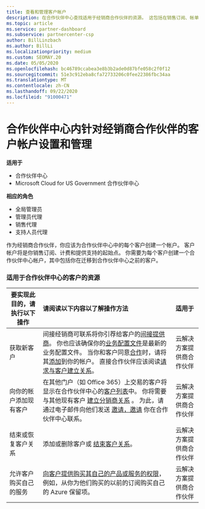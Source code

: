```yaml
---
title: 查看和管理客户帐户
description: 在合作伙伴中心查找适用于经销商合作伙伴的资源。 这包括在销售订阅、帐单或产品/服务支持之前创建客户帐户。
ms.topic: article
ms.service: partner-dashboard
ms.subservice: partnercenter-csp
author: BillLinzbach
ms.author: BillLi
ms.localizationpriority: medium
ms.custom: SEOMAY.20
ms.date: 05/05/2020
ms.openlocfilehash: bc46789ccabea3e8b3b2ade0d87bfe058c2f0f12
ms.sourcegitcommit: 51e3c912eba8cfa72733206c0fee22386fbc34aa
ms.translationtype: MT
ms.contentlocale: zh-CN
ms.lasthandoff: 09/22/2020
ms.locfileid: "91000471"
---
```

# <a name="customer-account-setup-and-management-for-reseller-partners-in-partner-center"></a>合作伙伴中心内针对经销商合作伙伴的客户帐户设置和管理

**适用于**

-  合作伙伴中心
-  Microsoft Cloud for US Government 合作伙伴中心

**相应的角色**

- 全局管理员
- 管理员代理
- 销售代理
- 支持人员代理

作为经销商合作伙伴，你应该为合作伙伴中心中的每个客户创建一个帐户。 客户帐户将是你销售订阅、计费和提供支持的起始点。 你需要为每个客户创建一个合作伙伴中心帐户，其中包括你在迁移到合作伙伴中心之前的客户。

### <a name="resources-for-working-with-your-customers-on-the-partner-center"></a>适用于合作伙伴中心的客户的资源

|**要实现此目的，请执行以下操作**   |**请阅读以下内容以了解操作方法**   |**适用于**|
|-----------------|:----------------------------|:--------------|
|获取新客户|间接经销商可联系将你引荐给客户的[间接提供商](indirect-reseller-tasks-in-partner-center.md)。 你也应该确保你的[业务配置文件](create-a-marketing-profile.md)是最新的业务配置文件。 当你和客户同意[合作](manage-leads.md)时，请将其[添加](add-a-new-customer.md)到你的帐户。 直接合作伙伴应该阅读[请求与客户建立关系](request-a-relationship-with-a-customer.md)。|云解决方案提供商合作伙伴|
|向你的帐户添加现有客户   | 在其他门户（如 Office 365）上交易的客户将显示在合作伙伴中心的[客户列表](see-your-customer-list.md)中。 你将需要与其他现有客户 [建立分销商关系](indirect-reseller-tasks-in-partner-center.md) 。 为此，请通过电子邮件向他们发送 [邀请，邀请](manage-leads.md) 你在合作伙伴中心联系。   | 云解决方案提供商合作伙伴   |
|结束或恢复客户关系   | 添加或删除客户或 [结束客户关系](remove-a-relationship.md)。  |   云解决方案提供商合作伙伴 |
|允许客户购买自己的服务   | [向客户提供购买其自己的产品或服务的权限](give-customers-permission.md)，例如，从你为他们购买的以前的订阅购买自己的 Azure 保留项。  | 云解决方案提供商合作伙伴 |
